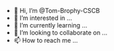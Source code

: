 - 👋 Hi, I’m @Tom-Brophy-CSCB
- 👀 I’m interested in ...
- 🌱 I’m currently learning ...
- 💞️ I’m looking to collaborate on ...
- 📫 How to reach me ...

<!---
Tom-Brophy-CSCB/Tom-Brophy-CSCB is a ✨ special ✨ repository because its `README.md` (this file) appears on your GitHub profile.
You can click the Preview link to take a look at your changes.
--->
